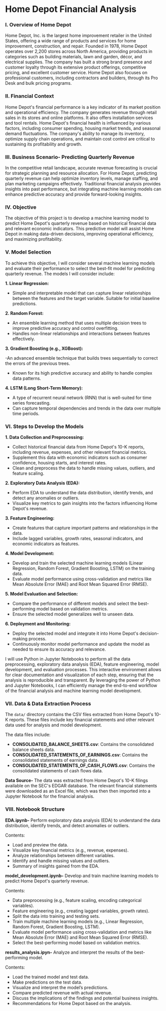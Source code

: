 # Home Depot Financial Analysis

### I. Overview of Home Depot

Home Depot, Inc. is the largest home improvement retailer in the United States, offering a wide range of products and services for home improvement, construction, and repair. Founded in 1978, Home Depot operates over 2,200 stores across North America, providing products in categories such as building materials, lawn and garden, décor, and electrical supplies. The company has built a strong brand presence and customer loyalty through its extensive product offerings, competitive pricing, and excellent customer service. Home Depot also focuses on professional customers, including contractors and builders, through its Pro Desk and bulk pricing programs.

### II. Financial Context

Home Depot's financial performance is a key indicator of its market position and operational efficiency. The company generates revenue through retail sales in its stores and online platforms. It also offers installation services and tool rentals. Home Depot's financial health is influenced by various factors, including consumer spending, housing market trends, and seasonal demand fluctuations. The company's ability to manage its inventory, optimize supply chain operations, and maintain cost control are critical to sustaining its profitability and growth.

### III. Business Scenario- Predicting Quarterly Revenue

In the competitive retail landscape, accurate revenue forecasting is crucial for strategic planning and resource allocation. For Home Depot, predicting quarterly revenue can help optimize inventory levels, manage staffing, and plan marketing campaigns effectively. Traditional financial analysis provides insights into past performance, but integrating machine learning models can enhance predictive accuracy and provide forward-looking insights.

### IV. Objective

The objective of this project is to develop a machine learning model to predict Home Depot's quarterly revenue based on historical financial data and relevant economic indicators. This predictive model will assist Home Depot in making data-driven decisions, improving operational efficiency, and maximizing profitability.

### V. Model Selection

To achieve this objective, I will consider several machine learning models and evaluate their performance to select the best-fit model for predicting quarterly revenue. The models I will consider include:

**1. Linear Regression:**

- Simple and interpretable model that can capture linear relationships between the features and the target variable.
Suitable for initial baseline predictions.

**2. Random Forest:**

- An ensemble learning method that uses multiple decision trees to improve predictive accuracy and control overfitting.
- Handles non-linear relationships and interactions between features effectively.

**3. Gradient Boosting (e.g., XGBoost):**

-An advanced ensemble technique that builds trees sequentially to correct the errors of the previous trees.
- Known for its high predictive accuracy and ability to handle complex data patterns.

**4. LSTM (Long Short-Term Memory):**

- A type of recurrent neural network (RNN) that is well-suited for time series forecasting.
- Can capture temporal dependencies and trends in the data over multiple time periods.

### VI. Steps to Develop the Models

**1. Data Collection and Preprocessing:**

- Collect historical financial data from Home Depot's 10-K reports, including revenue, expenses, and other relevant financial metrics.
- Supplement this data with economic indicators such as consumer confidence, housing starts, and interest rates.
- Clean and preprocess the data to handle missing values, outliers, and feature scaling.

**2. Exploratory Data Analysis (EDA):**

- Perform EDA to understand the data distribution, identify trends, and detect any anomalies or outliers.
- Visualize key metrics to gain insights into the factors influencing Home Depot's revenue.

**3. Feature Engineering:**

- Create features that capture important patterns and relationships in the data.
- Include lagged variables, growth rates, seasonal indicators, and economic indicators as features.

**4. Model Development:**

- Develop and train the selected machine learning models (Linear Regression, Random Forest, Gradient Boosting, LSTM) on the training data.
- Evaluate model performance using cross-validation and metrics like Mean Absolute Error (MAE) and Root Mean Squared Error (RMSE).

**5. Model Evaluation and Selection:**

- Compare the performance of different models and select the best-performing model based on validation metrics.
- Ensure the selected model generalizes well to unseen data.

**6. Deployment and Monitoring:**

- Deploy the selected model and integrate it into Home Depot's decision-making process.
- Continuously monitor model performance and update the model as needed to ensure its accuracy and relevance.


I will use Python in Jupyter Notebooks to perform all the data preprocessing, exploratory data analysis (EDA), feature engineering, model development, and evaluation processes. This interactive environment allows for clear documentation and visualization of each step, ensuring that the analysis is reproducible and transparent. By leveraging the power of Python and Jupyter Notebooks, I can efficiently manage the end-to-end workflow of the financial analysis and machine learning model development.

### VII. Data & Data Extraction Process

The `data/` directory contains the CSV files extracted from Home Depot's 10-K reports. These files include key financial statements and other relevant data used for analysis and model development.

The data files include:

- **CONSOLIDATED_BALANCE_SHEETS.csv**: Contains the consolidated balance sheets data.
- **CONSOLIDATED_STATEMENTS_OF_EARNINGS.csv**: Contains the consolidated statements of earnings data.
- **CONSOLIDATED_STATEMENTS_OF_CASH_FLOWS.csv**: Contains the consolidated statements of cash flows data.

**Data Source-** The data was extracted from Home Depot's 10-K filings available on the SEC's EDGAR database. The relevant financial statements were downloaded as an Excel file, which was then then imported into a Jupyter Notebook for the financial analysis. 

### VIII. Notebook Structure

**EDA.ipynb-** Perform exploratory data analysis (EDA) to understand the data distribution, identify trends, and detect anomalies or outliers.

Contents:

- Load and preview the data.
- Visualize key financial metrics (e.g., revenue, expenses).
- Analyze relationships between different variables.
- Identify and handle missing values and outliers.
- Summary of insights gained from the EDA.

**model_development.ipynb-** Develop and train machine learning models to predict Home Depot's quarterly revenue.

Contents:

- Data preprocessing (e.g., feature scaling, encoding categorical variables).
- Feature engineering (e.g., creating lagged variables, growth rates).
- Split the data into training and testing sets.
- Train multiple machine learning models (e.g., Linear Regression, Random Forest, Gradient Boosting, LSTM).
- Evaluate model performance using cross-validation and metrics like Mean Absolute Error (MAE) and Root Mean Squared Error (RMSE).
- Select the best-performing model based on validation metrics.

**results_analysis.ipyn-** Analyze and interpret the results of the best-performing model.

Contents:

- Load the trained model and test data.
- Make predictions on the test data.
- Visualize and interpret the model’s predictions.
- Compare predicted revenue with actual revenue.
- Discuss the implications of the findings and potential business insights.
- Recommendations for Home Depot based on the analysis.
